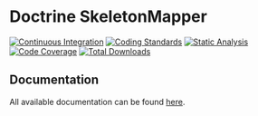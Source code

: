 Doctrine SkeletonMapper
=======================

[![Continuous Integration](https://github.com/doctrine/skeleton-mapper/actions/workflows/continuous-integration.yml/badge.svg)](https://github.com/doctrine/skeleton-mapper/actions/workflows/continuous-integration.yml)
[![Coding Standards](https://github.com/doctrine/skeleton-mapper/actions/workflows/coding-standards.yml/badge.svg)](https://github.com/doctrine/skeleton-mapper/actions/workflows/coding-standards.yml)
[![Static Analysis](https://github.com/doctrine/skeleton-mapper/actions/workflows/static-analysis.yml/badge.svg)](https://github.com/doctrine/skeleton-mapper/actions/workflows/static-analysis.yml)
[![Code Coverage](https://codecov.io/gh/doctrine/skeleton-mapper/branch/1.0.x/graph/badge.svg)](https://codecov.io/gh/doctrine/skeleton-mapper/branch/1.0.x)
[![Total Downloads](https://poser.pugx.org/doctrine/skeleton-mapper/downloads.png)](https://packagist.org/packages/doctrine/skeleton-mapper)

## Documentation

All available documentation can be found [here](https://www.doctrine-project.org/projects/skeleton-mapper.html).
